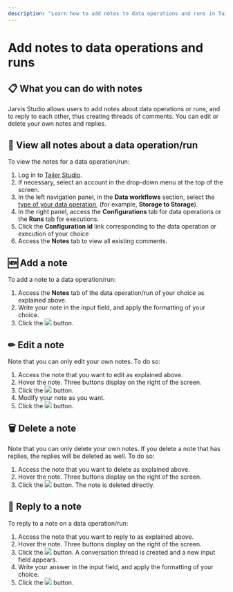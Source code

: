 ```yaml
---
description: "Learn how to add notes to data operations and runs in Tailer\_Studio."
---
```


# Add notes to data operations and runs

## 📋 What you can do with notes

Jarvis Studio allows users to add notes about data operations or runs, and to reply to each other, thus creating threads of comments. You can edit or delete your own notes and replies.

## 👀 View all notes about a data operation/run

To view the notes for a data operation/run:

1. Log in to [Tailer Studio](http://studio.tailer.ai/).
2. If necessary, select an account in the drop-down menu at the top of the screen.
3. In the left navigation panel, in the **Data workflows** section, select the [type of your data operation](../data-pipeline-operations/untitled.md#types-of-data-pipeline-operations), \(for example, **Storage to Storage**\).
4. In the right panel, access the **Configurations** tab for data operations or the **Runs** tab for executions.
5. Click the **Configuration id** link corresponding to the data operation or execution of your choice
6. Access the **Notes** tab to view all existing comments.

## 🆕 Add a note

To add a note to a data operation/run:

1. Access the **Notes** tab of the data operation/run of your choice as explained above.
2. Write your note in the input field, and apply the formatting of your choice.
3. Click the ![](../.gitbook/assets/tailer_studio_add_note.png) button.

## ✏ Edit a note

Note that you can only edit your own notes. To do so:

1. Access the note that you want to edit as explained above.
2. Hover the note. Three buttons display on the right of the screen.
3. Click the ![](../.gitbook/assets/tailer_studio_edit_note.png) button.
4. Modify your note as you want.
5. Click the ![](../.gitbook/assets/tailer_studio_edit_note_2.png) button.

## 🗑 Delete a note

Note that you can only delete your own notes. If you delete a note that has replies, the replies will be deleted as well. To do so:

1. Access the note that you want to delete as explained above.
2. Hover the note. Three buttons display on the right of the screen.
3. Click the ![](../.gitbook/assets/tailer_studio_delete_note.png) button. The note is deleted directly.

## 💬 Reply to a note

To reply to a note on a data operation/run:

1. Access the note that you want to reply to as explained above.
2. Hover the note. Three buttons display on the right of the screen.
3. Click the ![](../.gitbook/assets/tailer_studio_reply_to_a_note.png) button. A conversation thread is created and a new input field appears.
4. Write your answer in the input field, and apply the formatting of your choice.
5. Click the ![](../.gitbook/assets/tailer_studio_add_note.png) button.


